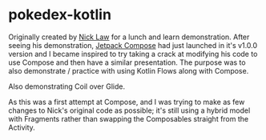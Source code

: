 # pokedex-kotlin

Originally created by [Nick Law](https://github.com/nickwlaw/pokedex-kotlin) for a lunch and learn demonstration.
After seeing his demonstration, [Jetpack Compose](https://developer.android.com/jetpack/compose) had just launched in it's v1.0.0 version and I became inspired to try taking a crack at modifying his code to use Compose and then have a similar presentation.
The purpose was to also demonstrate / practice with using Kotlin Flows along with Compose.

Also demonstrating Coil over Glide.

As this was a first attempt at Compose, and I was trying to make as few changes to Nick's original code as possible; it's still using a hybrid model with Fragments rather than swapping the Composables straight from the Activity.
